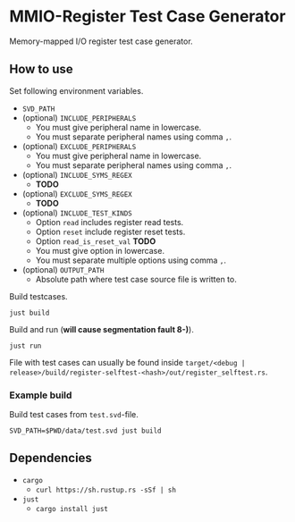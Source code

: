 # MMIO-Register Test Case Generator

Memory-mapped I/O register test case generator.

## How to use

Set following environment variables.

- `SVD_PATH`
- (optional) `INCLUDE_PERIPHERALS`
    - You must give peripheral name in lowercase.
    - You must separate peripheral names using comma `,`.
- (optional) `EXCLUDE_PERIPHERALS`
    - You must give peripheral name in lowercase.
    - You must separate peripheral names using comma `,`.
- (optional) `INCLUDE_SYMS_REGEX`
    - **TODO**
- (optional) `EXCLUDE_SYMS_REGEX`
    - **TODO**
- (optional) `INCLUDE_TEST_KINDS`
    - Option `read` includes register read tests.
    - Option `reset` include register reset tests.
    - Option `read_is_reset_val` **TODO**
    - You must give option in lowercase.
    - You must separate multiple options using comma `,`.
- (optional) `OUTPUT_PATH`
    - Absolute path where test case source file is written to.

Build testcases.

`just build`

Build and run (**will cause segmentation fault 8-)**).

`just run`

File with test cases can usually be found inside `target/<debug | release>/build/register-selftest-<hash>/out/register_selftest.rs`.

### Example build

Build test cases from `test.svd`-file.

`SVD_PATH=$PWD/data/test.svd just build`

## Dependencies

- `cargo`
    - `curl https://sh.rustup.rs -sSf | sh`
- `just`
    - `cargo install just`
